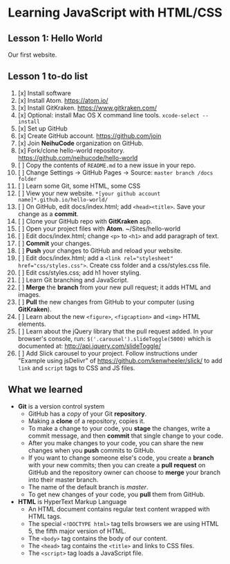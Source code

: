 # Learning JavaScript with HTML/CSS

## Lesson 1: Hello World

Our first website.

## Lesson 1 to-do list

1. [x] Install software
  1. [x] Install Atom. https://atom.io/
  2. [x] Install GitKraken. https://www.gitkraken.com/
  3. [x] Optional: install Mac OS X command line tools. `xcode-select --install`
2. [x] Set up GitHub
  1. [x] Create GitHub account. https://github.com/join
  2. [x] Join **NeihuCode** organization on GitHub.
  3. [x] Fork/clone hello-world repository. https://github.com/neihucode/hello-world
  4. [ ] Copy the contents of `README.md` to a new issue in your repo.
  5. [ ] Change Settings -> GitHub Pages -> Source: `master branch /docs folder`
3. [ ] Learn some Git, some HTML, some CSS
  1. [ ] View your new website. `*[your github account name]*.github.io/hello-world/`
  2. [ ] On GitHub, edit docs/index.html; add `<head><title>`. Save your change as a **commit**.
  3. [ ] Clone your GitHub repo with **GitKraken** app.
  4. [ ] Open your project files with **Atom**. ~/Sites/hello-world
  5. [ ] Edit docs/index.html; change `<p>` to `<h1>` and add paragraph of text.
  6. [ ] **Commit** your changes.
  7. [ ] **Push** your changes to GitHub and reload your website.
  8. [ ] Edit docs/index.html; add a `<link rel="stylesheet" href="css/styles.css">`. Create css folder and a css/styles.css file.
  9. [ ] Edit css/styles.css; add h1 hover styling.
4. [ ] Learn Git branching and JavaScript.
  1. [ ] **Merge** the **branch** from your new pull request; it adds HTML and images.
  2. [ ] **Pull** the new changes from GitHub to your computer (using **GitKraken**).
  3. [ ] Learn about the new `<figure>`, `<figcaption>` and `<img>` HTML elements.
  4. [ ] Learn about the jQuery library that the pull request added. In your browser's console, run: `$('.carousel').slideToggle(5000)` which is documented at: http://api.jquery.com/slideToggle/
  5. [ ] Add Slick carousel to your project. Follow instructions under  "Example using jsDelivr" of https://github.com/kenwheeler/slick/ to add `link` and `script` tags to CSS and JS files.

## What we learned

* **Git** is a version control system
  * GitHub has a *copy* of your Git **repository**.
  * Making a **clone** of a repository, copies it.
  * To make a change to your code, you **stage** the changes, write a commit message, and then **commit** that single change to your code.
  * After you make changes to your code, you can share the new changes when you **push** commits to GitHub.
  * If you want to change someone else's code, you create a **branch** with your new commits; then you can create a **pull request** on GitHub and the repository owner can choose to **merge** your branch into their master branch.
  * The name of the default branch is *master*.
  * To get new changes of your code, you **pull** them from GitHub.
* **HTML** is HyperText Markup Language
  * An HTML document contains regular text content wrapped with HTML tags.
  * The special `<!DOCTYPE html>` tag tells browsers we are using HTML 5, the fifth major version of HTML.
  * The `<body>` tag contains the body of our content.
  * The `<head>` tag contains the `<title>` and links to CSS files.
  * The `<script>` tag loads a JavaScript file.
